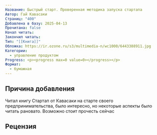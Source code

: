 ```yaml
---
Название: Быстрый старт. Проверенная методика запуска стартапа
Автор: Гай Кавасаки
Страниц: "400"
Добавлена в базу: 2025-04-13
Прочитана: false
Начал читать: 
Закончил читать: 
Тип: "[[Книга]]"
Обложка: https://ir.ozone.ru/s3/multimedia-n/wc1000/6443388911.jpg
Категории:
  - управление продуктом
Progress: <p><progress max=0 value=0></progress></p>
Формат:
  - бумажная
---
```

## Причина добавления

Читал книгу Стартап от Кавасаки на старте своего предпринимательства, было интересно, но некоторые аспекты было читать рановато. Возможно стоит прочесть сейчас
## Рецензия
